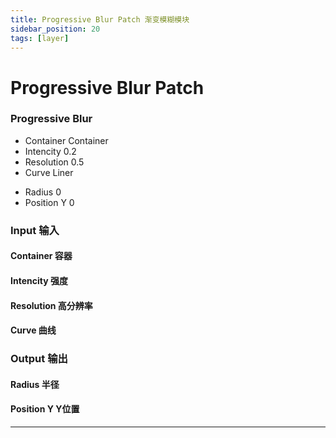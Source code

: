 ```yaml
---
title: Progressive Blur Patch 渐变模糊模块
sidebar_position: 20
tags: [layer]
---
```


# Progressive Blur Patch



<div className="patch-container">
    <div className="patch processor">
        <h3>Progressive Blur</h3>
        <ul className="inputs">
            <li>Container <span>Container</span></li>
            <li>Intencity <span>0.2</span></li>
            <li>Resolution <span>0.5</span></li>
            <li>Curve <span>Liner</span></li>
        </ul>
        <ul className="outputs">
            <li>Radius <span>0</span></li>
            <li>Position Y <span>0</span></li>
        </ul>
    </div>
</div>

<div className="port-descriptions">
<div className="inputs">

### Input 输入

#### Container 容器

#### Intencity 强度

#### Resolution 高分辨率

#### Curve 曲线

</div>
<div className="outputs">

### Output 输出

#### Radius 半径

#### Position Y Y位置


</div>
</div>


------
